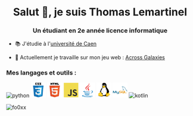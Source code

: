 <h1 align="center">Salut 👋, je suis Thomas Lemartinel</h1>
<h3 align="center">Un étudiant en 2e année licence informatique</h3>

- 📚 J'étudie à l'[université de Caen](http://ufrdessciences.unicaen.fr)

- 🔭 Actuellement je travaille sur mon jeu web : [Across Galaxies](http://Across-Galaxies.fr)


<h3 align="left">Mes langages et outils :</h3>
<p align="left">
  
<img src="https://upload.wikimedia.org/wikipedia/commons/thumb/0/0a/Python.svg/768px-Python.svg.png" alt="python" width="40" height="40"/>
<img src="https://raw.githubusercontent.com/devicons/devicon/master/icons/css3/css3-original-wordmark.svg" alt="css3" width="40" height="40"/>
<img src="https://raw.githubusercontent.com/devicons/devicon/master/icons/html5/html5-original-wordmark.svg" alt="html5" width="40" height="40"/>
<img src="https://raw.githubusercontent.com/devicons/devicon/master/icons/javascript/javascript-original.svg" alt="javascript" width="40" height="40"/>
<img src="https://raw.githubusercontent.com/devicons/devicon/master/icons/java/java-original.svg" alt="java" width="40" height="40"/>
<img src="https://raw.githubusercontent.com/devicons/devicon/master/icons/linux/linux-original.svg" alt="linux" width="40" height="40"/>
<img src="https://raw.githubusercontent.com/devicons/devicon/master/icons/mysql/mysql-original-wordmark.svg" alt="mysql" width="40" height="40"/>
<img src="https://download.logo.wine/logo/Kotlin_(programming_language)/Kotlin_(programming_language)-Logo.wine.png" alt="kotlin" width="50" height="40"/>
</p>

<p><img align="center" src="https://github-readme-stats.vercel.app/api/top-langs?username=Lenitra&show_icons=true&locale=en&layout=compact" alt="fo0xx" /></p>
